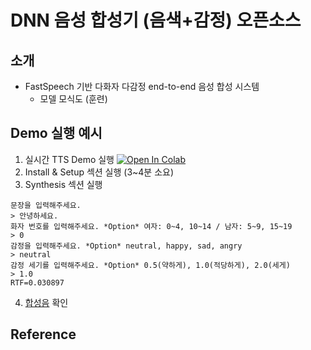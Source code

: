 # DNN 음성 합성기 (음색+감정) 오픈소스
## 소개
+ FastSpeech 기반 다화자 다감정 end-to-end 음성 합성 시스템
  + 모델 모식도 (훈련)

## Demo 실행 예시
1. 실시간 TTS Demo 실행 [![Open In Colab](https://colab.research.google.com/assets/colab-badge.svg)](https://colab.research.google.com/github/googlecolab/colabtools/blob/master/notebooks/colab-github-demo.ipynb)
2. Install & Setup 섹션 실행 (3~4분 소요)
3. Synthesis 섹션 실행
```
문장을 입력해주세요.
> 안녕하세요.
화자 번호를 입력해주세요. *Option* 여자: 0~4, 10~14 / 남자: 5~9, 15~19
> 0
감정을 입력해주세요. *Option* neutral, happy, sad, angry
> neutral
감정 세기를 입력해주세요. *Option* 0.5(약하게), 1.0(적당하게), 2.0(세게)
> 1.0
RTF=0.030897
```
4. [합성음](https://drive.google.com/file/d/1DCNd3HFNW06qS3Xno75o7tVBlycFbbfq/view?usp=sharing) 확인

## Reference

